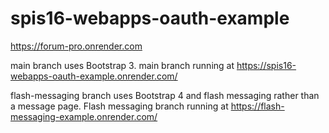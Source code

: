 # spis16-webapps-oauth-example

https://forum-pro.onrender.com

main branch uses Bootstrap 3.
main branch running at https://spis16-webapps-oauth-example.onrender.com/

flash-messaging branch uses Bootstrap 4 and flash messaging rather than a message page. 
Flash messaging branch running at https://flash-messaging-example.onrender.com/
